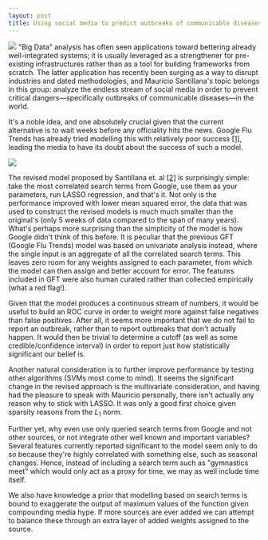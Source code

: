 ```yaml
---
layout: post
title: Using social media to predict outbreaks of communicable diseases
---
```


![](/blog/content/images/2014/Sep/out-000-2.jpg)
"Big Data" analysis has often seen applications toward bettering already well-integrated systems; it is usually leveraged as a strengthener for pre-existing infrastructures rather than as a tool for building frameworks from scratch.  The latter application has recently been surging as a way to disrupt industries and dated methodologies, and Mauricio Santillana's topic belongs in this group: analyze the endless stream of social media in order to prevent critical dangers—specifically outbreaks of communicable diseases—in the world.

It's a noble idea, and one absolutely crucial given that the current alternative is to wait weeks before any officiality hits the news. Google Flu Trends has already tried modelling this with relatively poor success [[1]](http://dash.harvard.edu/handle/1/12016836), leading the media to have its doubt about the success of such a model.

![](/blog/content/images/2014/Sep/out-000.jpg)

The revised model proposed by Santillana et. al [[2]](http://www.ajpmonline.org/article/S0749-3797(14)00238-4/abstract) is surprisingly simple: take the most correlated search terms from Google, use them as your parameters, run LASSO regression, and that's it. Not only is the performance improved with lower mean squared error, the data that was used to construct the revised models is much much smaller than the original's (only 5 weeks of data compared to the span of many years). What's perhaps more surprising than the simplicity of the model is how Google didn't think of this before. It is peculiar that the previous GFT (Google Flu Trends) model was based on univariate analysis instead, where the single input is an aggregate of all the correlated search terms. This leaves zero room for any weights assigned to each parameter, from which the model can then assign and better account for error.  The features included in GFT were also human curated rather than collected empirically (what a red flag!).

Given that the model produces a continuous stream of numbers, it would be useful to build an ROC curve in order to weight more against false negatives than false positives. After all, it seems more important that we do not fail to report an outbreak, rather than to report outbreaks that don't actually happen. It would then be trivial to determine a cutoff (as well as some credible/confidence interval) in order to report just how statistically significant our belief is.

Another natural consideration is to further improve performance by testing other algorithms (SVMs most come to mind). It seems the significant change in the revised approach is the multivariate consideration, and having had the pleasure to speak with Mauricio personally, there isn't actually any reason why to stick with LASSO. It was only a good first choice given sparsity reasons from the $L_1$ norm.

Further yet, why even use only queried search terms from Google and not other sources, or not integrate other well known and important variables? Several features currently reported significant to the model seem only to do so because they're highly correlated with something else, such as seasonal changes. Hence, instead of including a search term such as "gymnastics meet" which would only act as a proxy for time, we may as well include time itself.

We also have knowledge a prior that modelling based on search terms is bound to exaggerate the output of maximum values of the function given compounding media hype. If more sources are ever added we can attempt to balance these through an extra layer of added weights assigned to the source.
